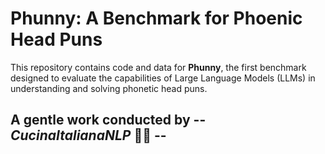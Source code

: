 # Phunny: A Benchmark for Phoenic Head Puns

This repository contains code and data for **Phunny**, the first benchmark designed to evaluate the capabilities of Large Language Models (LLMs) in understanding and solving phonetic head puns. 

## A gentle work conducted by -- *CucinaItalianaNLP* 👨‍🍳 --
